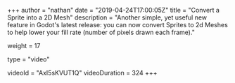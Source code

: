 +++
author = "nathan"
date = "2019-04-24T17:00:05Z"
title = "Convert a Sprite into a 2D Mesh"
description = "Another simple, yet useful new feature in Godot's latest release: you can now convert Sprites to 2d Meshes to help lower your fill rate (number of pixels drawn each frame)."

weight = 17

type = "video"

videoId = "AxI5sKVUT1Q"
videoDuration = 324
+++

